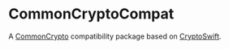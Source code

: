 # CommonCryptoCompat
A [CommonCrypto](https://github.com/Bouke/CommonCrypto.git) compatibility package based on [CryptoSwift](https://github.com/krzyzanowskim/CryptoSwift).
